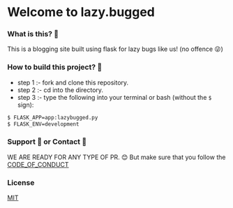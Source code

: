 # Welcome to lazy.bugged

<!--You can use the [editor on GitHub](https://github.com/LazyBugged/lazy.bugged/edit/main/README.md) to maintain and preview the content for your website in Markdown files.-->

<!--Whenever you commit to this repository, GitHub Pages will run [Jekyll](https://jekyllrb.com/) to rebuild the pages in your site, from the content in your Markdown files.-->

### What is this? 🤔

This is a blogging site built using flask for lazy bugs like us! (no offence 😜)

<!--```markdown
Syntax highlighted code block

# Header 1
## Header 2
### Header 3

- Bulleted
- List

1. Numbered
2. List

**Bold** and _Italic_ and `Code` text

[Link](url) and ![Image](src)
```

For more details see [Basic writing and formatting syntax](https://docs.github.com/en/github/writing-on-github/getting-started-with-writing-and-formatting-on-github/basic-writing-and-formatting-syntax).-->
### How to build this project? 👷
- step 1 :- fork and clone this repository.
- step 2 :- cd into the directory.
- step 3 :- type the following into your terminal or bash (without the `$` sign):
```bash
$ FLASK_APP=app:lazybugged.py
$ FLASK_ENV=development
```
### Support 🤝 or Contact 📧
 WE ARE READY FOR ANY TYPE OF PR. 😊 But make sure that you follow the [CODE_OF_CONDUCT](https://github.com/LazyBugged/lazy.bugged)
 
### License

[MIT](https://choosealicense.com/MIT)
